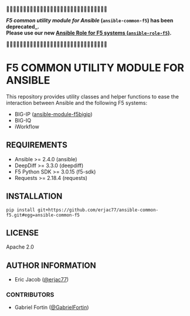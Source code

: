 🚨🚨🚨🚨🚨🚨🚨🚨🚨🚨🚨🚨🚨🚨🚨🚨🚨🚨🚨🚨🚨🚨🚨🚨🚨🚨🚨🚨🚨🚨

**_F5 common utility module for Ansible_ (`ansible-common-f5`) has been deprecated_.<br/>
Please use our new [Ansible Role for F5 systems (`ansible-role-f5`)](https://github.com/erjac77/ansible-role-f5).**

🚨🚨🚨🚨🚨🚨🚨🚨🚨🚨🚨🚨🚨🚨🚨🚨🚨🚨🚨🚨🚨🚨🚨🚨🚨🚨🚨🚨🚨🚨

# F5 COMMON UTILITY MODULE FOR ANSIBLE

This repository provides utility classes and helper functions to ease the interaction between Ansible and the following F5 systems:

* BIG-IP ([ansible-module-f5bigip](https://github.com/erjac77/ansible-module-f5bigip))
* BIG-IQ
* iWorkflow

## REQUIREMENTS

* Ansible >= 2.4.0 (ansible)
* DeepDiff >= 3.3.0 (deepdiff)
* F5 Python SDK >= 3.0.15 (f5-sdk)
* Requests >= 2.18.4 (requests)

## INSTALLATION

```shell
pip install git+https://github.com/erjac77/ansible-common-f5.git#egg=ansible-common-f5
```

## LICENSE

Apache 2.0

## AUTHOR INFORMATION

* Eric Jacob ([@erjac77](https://github.com/erjac77))

### CONTRIBUTORS

* Gabriel Fortin ([@GabrielFortin](https://github.com/GabrielFortin))
